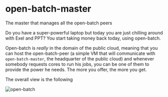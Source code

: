 # open-batch-master
The master that manages all the open-batch peers

Do you have a super-powerful laptop but today you are just chilling around with Exel and PPT? You start taking money back today, using open-batch. 

Open-batch is *really* in the domain of the public cloud, meaning that you can host the open-batch-peer (a simple VM that will communicate with `open-batch-master`, the headquarter of the public cloud) and whenever somebody requests cores to run his jobs, you can be one of them to provide the power he needs. The more you offer, the more you get. 

The overall view is the following 

![open-batch](https://user-images.githubusercontent.com/18282531/76355281-4c5ed300-6314-11ea-9661-4e8674d29736.png)

